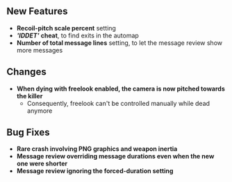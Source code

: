 ## New Features

- **Recoil-pitch scale percent** setting
- **_'IDDET'_ cheat**, to find exits in the automap
- **Number of total message lines** setting, to let the message review show more messages

## Changes

- **When dying with freelook enabled, the camera is now pitched towards the killer**
  - Consequently, freelook can't be controlled manually while dead anymore

## Bug Fixes

- **Rare crash involving PNG graphics and weapon inertia**
- **Message review overriding message durations even when the new one were shorter**
- **Message review ignoring the forced-duration setting**
